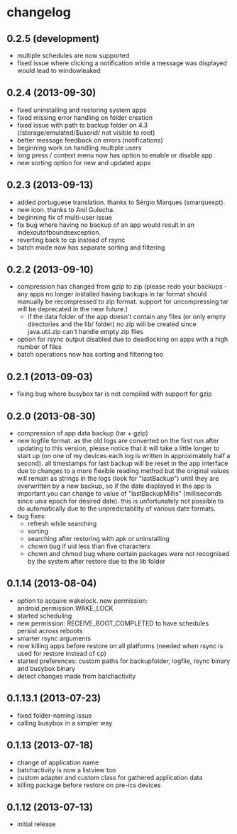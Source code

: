 changelog
=========

0.2.5 (development)
------------------
 * multiple schedules are now supported
 * fixed issue where clicking a notification while a message was displayed would lead to windowleaked

0.2.4 (2013-09-30)
------------------
 * fixed uninstalling and restoring system apps
 * fixed missing error handling on folder creation
 * fixed issue with path to backup folder on 4.3 (/storage/emulated/$userid/ not visible to root)
 * better message feedback on errors (notifications)
 * beginning work on handling multiple users
 * long press / context menu now has option to enable or disable app
 * new sorting option for new and updated apps

0.2.3 (2013-09-13)
------------------
 * added portuguese translation. thanks to Sérgio Marques (smarquespt).
 * new icon. thanks to Anil Gulecha.
 * beginning fix of multi-user issue
 * fix bug where having no backup of an app would result in an indexoutofboundsexception.
 * reverting back to cp instead of rsync
 * batch mode now has separate sorting and filtering
 
0.2.2 (2013-09-10)
-------------------
 * compression has changed from gzip to zip (please redo your backups - any apps no longer installed having backups in tar format should manually be recompressed to zip format. support for uncompressing tar will be deprecated in the near future.) 
    * if the data folder of the app doesn't contain any files (or only empty directories and the lib/ folder) no zip will be created since java.util.zip can't handle empty zip files
 * option for rsync output disabled due to deadlocking on apps with a high number of files
 * batch operations now has sorting and filtering too
 
0.2.1 (2013-09-03)
------------------
 * fixing bug where busybox tar is not compiled with support for gzip

0.2.0 (2013-08-30)
--------------------
 * compression of app data backup (tar + gzip)
 * new logfile format. as the old logs are converted on the first run after updating to this version, please notice that it will take a little longer to start up (on one of my devices each log is written in approximately half a second). all timestamps for last backup will be reset in the app interface due to changes to a more flexible reading method but the original values will remain as strings in the logs (look for "lastBackup") until they are overwritten by a new backup, so if the date displayed in the app is important you can change to value of "lastBackupMillis" (milliseconds since unix epoch for desired date). this is unfortunately not possible to do automatically due to the unpredictability of various date formats.
 * bug fixes:
    * refresh while searching
    * sorting 
    * searching after restoring with apk or uninstalling
    * chown bug if uid less than five characters
    * chown and chmod bug where certain packages were not recognised by the system after restore due to the lib folder  

0.1.14 (2013-08-04)
--------------------
 * option to acquire wakelock. new permission: android.permission.WAKE_LOCK
 * started scheduling
 * new permission: RECEIVE_BOOT_COMPLETED to have schedules persist across reboots
 * smarter rsync arguments
 * now killing apps before restore on all platforms (needed when rsync is used for restore instead of cp)
 * started preferences: custom paths for backupfolder, logfile, rsync binary and busybox binary
 * detect changes made from batchactivity
 
0.1.13.1 (2013-07-23)
--------------------
 * fixed folder-naming issue
 * calling busybox in a simpler way
 
0.1.13 (2013-07-18)
------------------
 * change of application name
 * batchactivity is now a listview too
 * custom adapter and custom class for gathered application data
 * killing package before restore on pre-ics devices

0.1.12 (2013-07-13)
------------------
 * initial release
